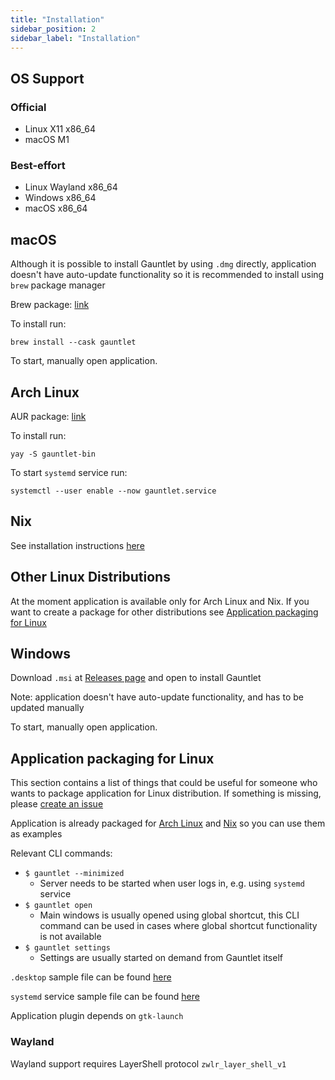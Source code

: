 ```yaml
---
title: "Installation"
sidebar_position: 2
sidebar_label: "Installation"
---
```


## OS Support

### Official
- Linux X11 x86_64
- macOS M1 

### Best-effort
- Linux Wayland x86_64
- Windows x86_64
- macOS x86_64

## macOS

Although it is possible to install Gauntlet by using `.dmg` directly, application doesn't have auto-update functionality so it is recommended to install using `brew` package manager

Brew package: [link](https://formulae.brew.sh/cask/gauntlet)

To install run:
```
brew install --cask gauntlet
```

To start, manually open application.

## Arch Linux

AUR package: [link](https://aur.archlinux.org/packages/gauntlet-bin)

To install run:
```
yay -S gauntlet-bin
```

To start `systemd` service run:
```
systemctl --user enable --now gauntlet.service
```

## Nix

See installation instructions [here](https://github.com/project-gauntlet/gauntlet/blob/main/nix/README.md)

## Other Linux Distributions

At the moment application is available only for Arch Linux and Nix. If you want to create a package for other distributions see [Application packaging for Linux](#application-packaging-for-linux)

## Windows

Download `.msi` at [Releases page](https://github.com/project-gauntlet/gauntlet/releases/latest) and open to install Gauntlet

Note: application doesn't have auto-update functionality, and has to be updated manually

To start, manually open application.

## Application packaging for Linux

This section contains a list of things that could be useful for someone who wants to package application for Linux distribution.
If something is missing, please [create an issue](https://github.com/project-gauntlet/gauntlet/issues)

Application is already packaged for [Arch Linux](#arch-linux) and [Nix](#nix) so you can use them as examples

Relevant CLI commands:

- `$ gauntlet --minimized`
    - Server needs to be started when user logs in, e.g. using `systemd` service
- `$ gauntlet open`
    - Main windows is usually opened using global shortcut, this CLI command can be used in cases where global shortcut functionality is not available
- `$ gauntlet settings`
    - Settings are usually started on demand from Gauntlet itself

`.desktop` sample file can be found [here](https://github.com/project-gauntlet/gauntlet/blob/main/assets/linux/gauntlet.desktop)

`systemd` service sample file can be found [here](https://github.com/project-gauntlet/gauntlet/blob/main/assets/linux/gauntlet.service)

Application plugin depends on `gtk-launch`

### Wayland

Wayland support requires LayerShell protocol `zwlr_layer_shell_v1`
